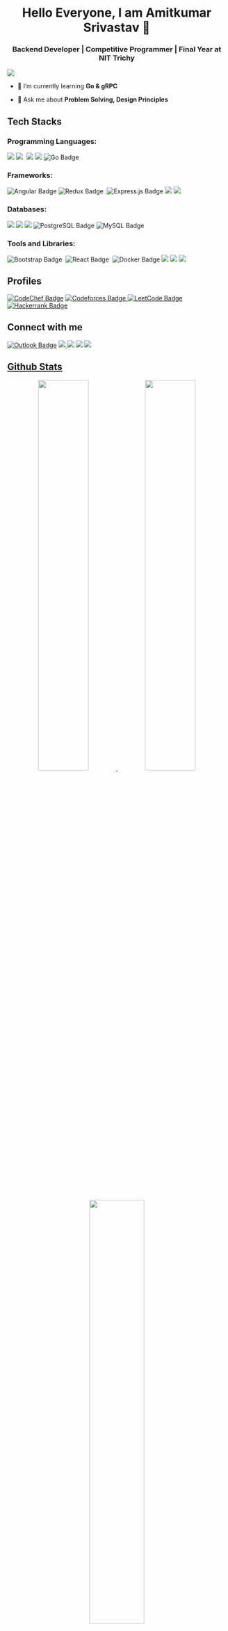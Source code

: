 <p align="center"></p>
<h1 align="center">Hello Everyone, I am Amitkumar Srivastav 👋</h1>
<h3 align="center">Backend Developer | Competitive Programmer | Final Year at NIT Trichy</h3>
  
![](https://komarev.com/ghpvc/?username=Ak-Srivastav)


- 🌱 I’m currently learning **Go & gRPC**

- 💬 Ask me about **Problem Solving, Design Principles**

## Tech Stacks

### Programming Languages:

<p>
  <img src="https://img.shields.io/badge/C%2B%2B-00599C?style=for-the-badge&logo=c%2B%2B&logoColor=white">
  <img src="https://img.shields.io/badge/C-A8B9CC?style=for-the-badge&logo=c&logoColor=white"> 
  <img src="https://img.shields.io/badge/Python-3776AB?style=for-the-badge&logo=python&logoColor=white">
  <img src="https://img.shields.io/badge/Javascript-F7DF1E?style=for-the-badge&logo=javascript&logoColor=white">
  <img src="https://img.shields.io/badge/Go-00ADD8?style=for-the-badge&logo=go&logoColor=white" alt="Go Badge">
</p>

### Frameworks:

<p>
  <img src="https://img.shields.io/badge/Angular-DD0031?style=for-the-badge&logo=angular&logoColor=white" alt="Angular Badge">
  <img src="https://img.shields.io/badge/Redux-593D88?style=for-the-badge&logo=redux&logoColor=white" alt="Redux Badge"> 
  <img src="https://img.shields.io/badge/Express.js-000000?style=for-the-badge&logo=express&logoColor=white" alt="Express.js Badge">
  <img src="https://img.shields.io/badge/Material-UI-007BFF?style=for-the-badge&logo=material-ui&logoColor=white">
  <img src="https://img.shields.io/badge/echo-4782C2?style=for-the-badge&logo=Go&logoColor=white">
</p>

### Databases:

<p>
  <img src="https://img.shields.io/badge/Elasticsearch-CB4A31?style=for-the-badge&logo=elasticsearch&logoColor=white">
  <img src="https://img.shields.io/badge/Redis-D84B3F?style=for-the-badge&logo=redis&logoColor=white">
  <img src="https://img.shields.io/badge/MongoDB-47A248?style=for-the-badge&logo=mongodb&logoColor=white">
  <img src="https://img.shields.io/badge/PostgreSQL-336791?style=for-the-badge&logo=postgresql&logoColor=white" alt="PostgreSQL Badge">
  <img src="https://img.shields.io/badge/MySQL-4479A1?style=for-the-badge&logo=mysql&logoColor=white" alt="MySQL Badge">
</p>

### Tools and Libraries:

<p>
  <img src="https://img.shields.io/badge/Bootstrap-563D7C?style=for-the-badge&logo=bootstrap&logoColor=white" alt="Bootstrap Badge"> 
  <!--img src="https://img.shields.io/badge/HTML5-E34F26?style=for-the-badge&logo=html5&logoColor=white">
  <img src="https://img.shields.io/badge/CSS3-1572B6?style=for-the-badge&logo=css3&logoColor=white"-->
  <img src="https://img.shields.io/badge/React-20232A?style=for-the-badge&logo=react&logoColor=61DAFB" alt="React Badge"> 
  <img src="https://img.shields.io/badge/Docker-2496ED?style=for-the-badge&logo=docker&logoColor=white" alt="Docker Badge">
  <img src="https://img.shields.io/badge/Node.js-339933?style=for-the-badge&logo=node.js&logoColor=white">
  <img src="https://img.shields.io/badge/Apache%20Kafka-EE0A2C?style=for-the-badge&logo=apache&logoColor=white">
  <img src="https://img.shields.io/badge/git-F0503C?style=for-the-badge&logo=git&logoColor=white">	
</p>

<!--div>
<p align>
<img src="https://img.shields.io/badge/C%2B%2B-00599C?style=for-the-badge&logo=c%2B%2B&logoColor=white">
<img src="https://img.shields.io/badge/C-A8B9CC?style=for-the-badge&logo=c&logoColor=white"> 
<img src="https://img.shields.io/badge/Python-3776AB?style=for-the-badge&logo=python&logoColor=white">
<img src="https://img.shields.io/badge/Javascript-F7DF1E?style=for-the-badge&logo=javascript&logoColor=white">
<img src="https://img.shields.io/badge/Angular-DD0031?style=for-the-badge&logo=angular&logoColor=white" alt="Angular Badge">
<img src="https://img.shields.io/badge/React-20232A?style=for-the-badge&logo=react&logoColor=61DAFB" alt="React Badge"> 
<img src="https://img.shields.io/badge/Redux-593D88?style=for-the-badge&logo=redux&logoColor=white" alt="Redux Badge"> 
<img src="https://img.shields.io/badge/Docker-2496ED?style=for-the-badge&logo=docker&logoColor=white" alt="Docker Badge">
<img src="https://img.shields.io/badge/Go-00ADD8?style=for-the-badge&logo=go&logoColor=white" alt="Go Badge">
<img src="https://img.shields.io/badge/Node.js-339933?style=for-the-badge&logo=node.js&logoColor=white">
<img src="https://img.shields.io/badge/Express.js-000000?style=for-the-badge&logo=express&logoColor=white" alt="Express.js Badge">
<img src="https://img.shields.io/badge/MongoDB-47A248?style=for-the-badge&logo=mongodb&logoColor=white">
<img src="https://img.shields.io/badge/PostgreSQL-336791?style=for-the-badge&logo=postgresql&logoColor=white" alt="PostgreSQL Badge">
<img src="https://img.shields.io/badge/MySQL-4479A1?style=for-the-badge&logo=mysql&logoColor=white" alt="MySQL Badge">
<img src="https://img.shields.io/badge/Bootstrap-563D7C?style=for-the-badge&logo=bootstrap&logoColor=white" alt="Bootstrap Badge"> 
<img src="https://img.shields.io/badge/HTML5-E34F26?style=for-the-badge&logo=html5&logoColor=white">
<img src="https://img.shields.io/badge/CSS3-1572B6?style=for-the-badge&logo=css3&logoColor=white">

</p>
<div-->

## Profiles
<p align>
<a href="https://www.codechef.com/users/hastala_vista" target="_blank"><img src="https://img.shields.io/badge/Codechef-%23B92B27.svg?&style=for-the-badge&logo=CodeChef&logoColor=white" alt="CodeChef Badge"></a>
<a href="https://codeforces.com/profile/amitkumar2003.edu" target="_blank"><img src="https://img.shields.io/badge/Codeforces-445f9d?style=for-the-badge&logo=Codeforces&logoColor=white" alt="Codeforces Badge"</a>
<a href="https://leetcode.com/amitkumaredu/" target="_blank"><img src="https://img.shields.io/badge/LeetCode-FFA116?style=for-the-badge&logo=LeetCode&logoColor=black" alt="LeetCode Badge"></a>
<a href="https://www.hackerrank.com/amitkumar2003_e1" target="_blank"><img src="https://img.shields.io/badge/-HackerRank-brightgreen?style=for-the-badge&logo=HackerRank&logoColor=black" alt="Hackerrank Badge"></a>
</p>


  
## Connect with me

<p align>
<a href="mailto:amit.edu@outlook.com"><img src="https://img.shields.io/badge/Outlook-0078D4?style=for-the-badge&logo=microsoft-outlook&logoColor=white" alt="Outlook Badge"></a>
<a href="mailto:amitkumar2003.edu@gmail.com"><img src="https://img.shields.io/badge/Gmail-D14836?style=for-the-badge&logo=gmail&logoColor=white"</a>
<a href="https://www.linkedin.com/in/amitkumar-srivastav-a448571b8/"><img src="https://img.shields.io/badge/LinkedIn-0077B5?style=for-the-badge&logo=linkedin&logoColor=white"></a>
<a href="https://www.facebook.com/profile.php?id=100074399964674"><img src="https://img.shields.io/badge/Facebook-1877F2?style=for-the-badge&logo=facebook&logoColor=white"></a>
<a href="https://www.instagram.com/ak_srivastav_/"><img src="https://img.shields.io/badge/Instagram-E4405F?style=for-the-badge&logo=instagram&logoColor=white"</a>
</p>

  
## Github Stats

<p align="center">
  <img width="48%" src="https://github-readme-stats.vercel.app/api?username=ak-Srivastav&show_icons=true&hide_border=true&theme=jolly" />
  <img width="48%" src="https://github-readme-streak-stats.herokuapp.com/?user=ak-Srivastav&hide_border=true&theme=jolly" />
</p>
<p align="center">
	<img width="50%" src="https://github-readme-stats.vercel.app/api/top-langs/?username=ak-Srivastav&layout=compact&theme=jolly&hide=jupyter%20notebook" />
</p>


